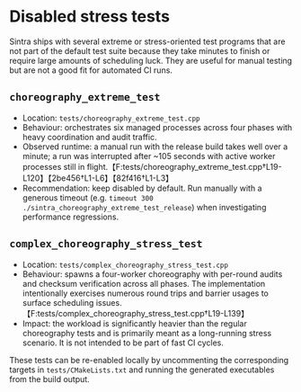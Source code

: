 # Disabled stress tests

Sintra ships with several extreme or stress-oriented test programs that are not
part of the default test suite because they take minutes to finish or require
large amounts of scheduling luck.  They are useful for manual testing but are
not a good fit for automated CI runs.

## `choreography_extreme_test`

* Location: `tests/choreography_extreme_test.cpp`
* Behaviour: orchestrates six managed processes across four phases with heavy
  coordination and audit traffic.
* Observed runtime: a manual run with the release build takes well over a
  minute; a run was interrupted after ~105 seconds with active worker processes
  still in flight.【F:tests/choreography_extreme_test.cpp†L19-L120】【2be456†L1-L6】【82f416†L1-L3】
* Recommendation: keep disabled by default. Run manually with a generous
  timeout (e.g. `timeout 300 ./sintra_choreography_extreme_test_release`) when
  investigating performance regressions.

## `complex_choreography_stress_test`

* Location: `tests/complex_choreography_stress_test.cpp`
* Behaviour: spawns a four-worker choreography with per-round audits and
  checksum verification across all phases. The implementation intentionally
  exercises numerous round trips and barrier usages to surface scheduling
  issues.【F:tests/complex_choreography_stress_test.cpp†L19-L139】
* Impact: the workload is significantly heavier than the regular choreography
  tests and is primarily meant as a long-running stress scenario. It is not
  intended to be part of fast CI cycles.

These tests can be re-enabled locally by uncommenting the corresponding targets
in `tests/CMakeLists.txt` and running the generated executables from the build
output.
